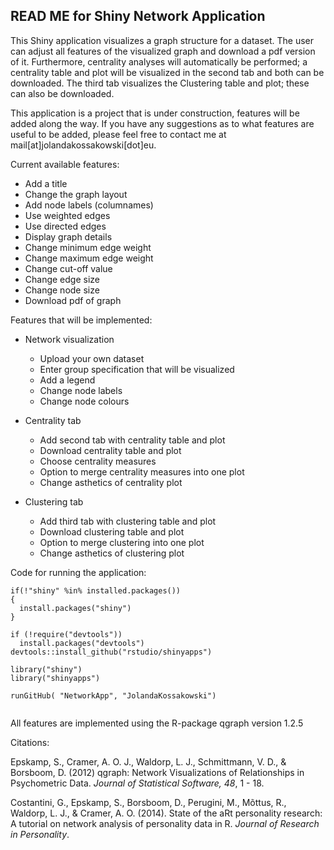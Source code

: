 ## READ ME for Shiny Network Application

This Shiny application visualizes a graph structure for a dataset. The user can adjust all features of the visualized graph and download a pdf version of it. Furthermore, centrality analyses will automatically be performed; a centrality table and plot will be visualized in the second tab and both can be downloaded. The third tab visualizes the Clustering table and plot; these can also be downloaded. 

This application is a project that is under construction, features will be added along the way. If you have any suggestions as to what features are useful to be added, please feel free to contact me at mail[at]jolandakossakowski[dot]eu.

Current available features:

* Add a title
* Change the graph layout
* Add node labels (columnames)
* Use weighted edges
* Use directed edges
* Display graph details
* Change minimum edge weight
* Change maximum edge weight
* Change cut-off value
* Change edge size
* Change node size
* Download pdf of graph


Features that will be implemented:
* Network visualization
  * Upload your own dataset
  * Enter group specification that will be visualized
  * Add a legend
  * Change node labels
  * Change node colours

* Centrality tab
  * Add second tab with centrality table and plot
  * Download centrality table and plot
  * Choose centrality measures 
  * Option to merge centrality measures into one plot
  * Change asthetics of centrality plot
* Clustering tab
  * Add third tab with clustering table and plot
  * Download clustering table and plot
  * Option to merge clustering into one plot
  * Change asthetics of clustering plot
  
Code for running the application:

```
if(!"shiny" %in% installed.packages()) 
{ 
  install.packages("shiny") 
}

if (!require("devtools"))
  install.packages("devtools")
devtools::install_github("rstudio/shinyapps")

library("shiny")
library("shinyapps")

runGitHub( "NetworkApp", "JolandaKossakowski") 


```

All features are implemented using the R-package qgraph version 1.2.5

Citations:

Epskamp, S., Cramer, A. O. J., Waldorp, L. J., Schmittmann, V. D., & Borsboom, D. (2012) qgraph: Network Visualizations of Relationships in Psychometric Data. *Journal of Statistical Software, 48*, 1 - 18.


Costantini, G., Epskamp, S., Borsboom, D., Perugini, M., Mõttus, R., Waldorp, L. J., & Cramer, A. O. (2014). State of the aRt personality research: A tutorial on network analysis of personality data in R. *Journal of Research in Personality*.